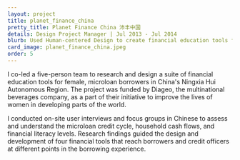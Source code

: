 ```yaml
---
layout: project
title: planet_finance_china
pretty_title: Planet Finance China 沛丰中国
details: Design Project Manager | Jul 2013 - Jul 2014
blurb: Used Human-centered Design to create financial education tools for female microloan borrowers in rural China.
card_image: planet_finance_china.jpeg
order: 5
---
```


<p>I co-led a five-person team to research and design a suite of financial education tools for female, microloan borrowers in China's Ningxia Hui Autonomous Region. The project was funded by Diageo, the multinational beverages company, as a part of their initiative to improve the lives of women in developing parts of the world.</p>

<p>I conducted on-site user interviews and focus groups in Chinese to assess and understand the microloan credit cycle, household cash flows, and financial literacy levels. Research findings guided the design and development of four financial tools that reach borrowers and credit officers at different points in the borrowing experience.</p>
